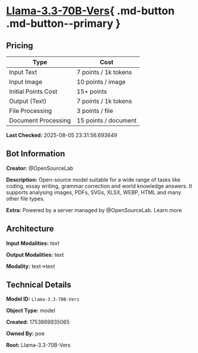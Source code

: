 # [Llama-3.3-70B-Vers](https://poe.com/Llama-3.3-70B-Vers){ .md-button .md-button--primary }

## Pricing

| Type | Cost |
|------|------|
| Input Text | 7 points / 1k tokens |
| Input Image | 10 points / image |
| Initial Points Cost | 15+ points |
| Output (Text) | 7 points / 1k tokens |
| File Processing | 3 points / file |
| Document Processing | 15 points / document |

**Last Checked:** 2025-08-05 23:31:56.693649


## Bot Information

**Creator:** @OpenSourceLab

**Description:** Open-source model suitable for a wide range of tasks like coding, essay writing, grammar correction and world knowledge answers. It supports analysing images, PDFs, SVGs, XLSX, WEBP, HTML and many other file types.

**Extra:** Powered by a server managed by @OpenSourceLab. Learn more


## Architecture

**Input Modalities:** text

**Output Modalities:** text

**Modality:** text->text


## Technical Details

**Model ID:** `Llama-3.3-70B-Vers`

**Object Type:** model

**Created:** 1753869935065

**Owned By:** poe

**Root:** Llama-3.3-70B-Vers

